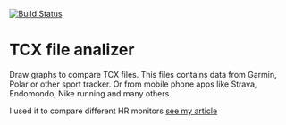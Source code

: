 [![Build Status](https://travis-ci.org/andgineer/hrcomparison.png)](https://travis-ci.org/andgineer/hrcomparison)
# TCX file analizer

Draw graphs to compare TCX files.
This files contains data from Garmin, Polar or other sport tracker. 
Or from mobile phone apps like Strava, Endomondo, Nike running and many others.

I used it to compare different HR monitors [see my article](https://sorokin.engineer/posts/en/heart_rates_sensor_garmin_vs_coospo_vs_scosche)
